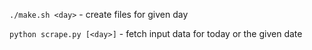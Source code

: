 `./make.sh <day>` - create files for given day

`python scrape.py [<day>]` - fetch input data for today or the given date
